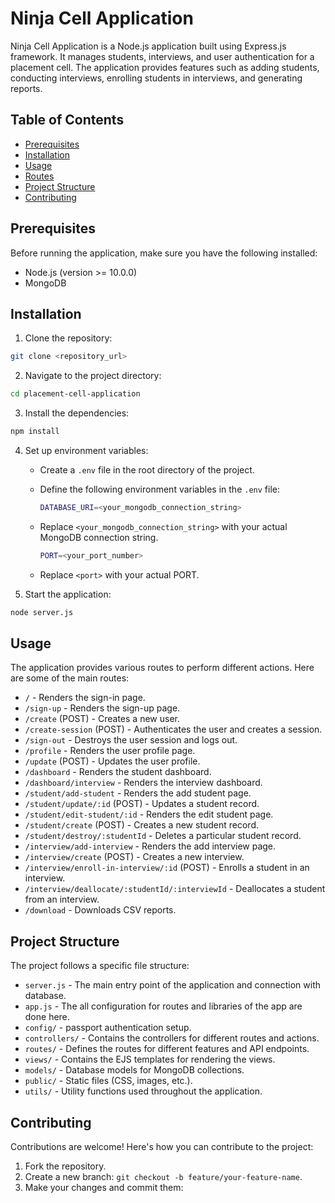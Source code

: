 # Ninja Cell Application

Ninja Cell Application is a Node.js application built using Express.js framework. It manages students, interviews, and user authentication for a placement cell. The application provides features such as adding students, conducting interviews, enrolling students in interviews, and generating reports.

## Table of Contents

- [Prerequisites](#prerequisites)
- [Installation](#installation)
- [Usage](#usage)
- [Routes](#routes)
- [Project Structure](#project-structure)
- [Contributing](#contributing)

## Prerequisites

Before running the application, make sure you have the following installed:

- Node.js (version >= 10.0.0)
- MongoDB

## Installation

1. Clone the repository:

```bash
git clone <repository_url>
```

2. Navigate to the project directory:

```bash
cd placement-cell-application
```

3. Install the dependencies:

```bash
npm install
```

4. Set up environment variables:
   
   - Create a `.env` file in the root directory of the project.
   - Define the following environment variables in the `.env` file:
   
     ```bash
     DATABASE_URI=<your_mongodb_connection_string>
     ```
   
   - Replace `<your_mongodb_connection_string>` with your actual MongoDB connection string.

     ```bash
     PORT=<your_port_number>
     ```
   
   - Replace `<port>` with your actual PORT.
   
5. Start the application:

```bash
node server.js
```

## Usage

The application provides various routes to perform different actions. Here are some of the main routes:

- `/` - Renders the sign-in page.
- `/sign-up` - Renders the sign-up page.
- `/create` (POST) - Creates a new user.
- `/create-session` (POST) - Authenticates the user and creates a session.
- `/sign-out` - Destroys the user session and logs out.
- `/profile` - Renders the user profile page.
- `/update` (POST) - Updates the user profile.
- `/dashboard` - Renders the student dashboard.
- `/dashboard/interview` - Renders the interview dashboard.
- `/student/add-student` - Renders the add student page.
- `/student/update/:id` (POST) - Updates a student record.
- `/student/edit-student/:id` - Renders the edit student page.
- `/student/create` (POST) - Creates a new student record.
- `/student/destroy/:studentId` - Deletes a particular student record.
- `/interview/add-interview` - Renders the add interview page.
- `/interview/create` (POST) - Creates a new interview.
- `/interview/enroll-in-interview/:id` (POST) - Enrolls a student in an interview.
- `/interview/deallocate/:studentId/:interviewId` - Deallocates a student from an interview.
- `/download` - Downloads CSV reports.

## Project Structure

The project follows a specific file structure:

- `server.js` - The main entry point of the application and connection with database.
- `app.js` - The all configuration for routes and libraries of the app are done here.
- `config/` - passport authentication setup.
- `controllers/` - Contains the controllers for different routes and actions.
- `routes/` - Defines the routes for different features and API endpoints.
- `views/` - Contains the EJS templates for rendering the views.
- `models/` - Database models for MongoDB collections.
- `public/` - Static files (CSS, images, etc.).
- `utils/` - Utility functions used throughout the application.

## Contributing

Contributions are welcome! Here's how you can contribute to the project:

1. Fork the repository.
2. Create a new branch: `git checkout -b feature/your-feature-name`.
3. Make your changes and commit them: